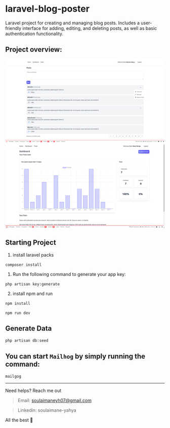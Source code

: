 # laravel-blog-poster

Laravel project for creating and managing blog posts. Includes a user-friendly interface for adding, editing, and deleting posts, as well as basic authentication functionality.

## Project overview:

<img src="./public/assets/img/posts.png" alt="project" />
<img src="./public/assets/img/dashboard.png" alt="project" />

## Starting Project

1. install laravel packs

```composer
composer install
```

1. Run the following command to generate your app key:

```
php artisan key:generate
```

2. install npm and run

```npm
npm install
```

```npm
npm run dev
```

## Generate Data

```
php artisan db:seed
```

## You can start `Mailhog` by simply running the command:
```
mailgog
```

---

Need helps? Reach me out

> Email: soulaimaneyh07@gmail.com

> Linkedin: soulaimane-yahya

All the best :beer:

